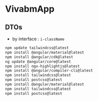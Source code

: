 # VivabmApp

## DTOs

- by interface : `i-className`

```bash
npm update tailwindcss@latest
npm install @angular/material@latest
npm install @angular/cdk@latest
ng update @angular/core@latest
npm install ngx-highlightjs@latest
npm install @angular/compiler-cli@latest
npm install tailwindcss@latest
npm install postcss@latest
npm install @angular/material@latest
npm install tailwindcss@latest
npm install postcss@latest
```
